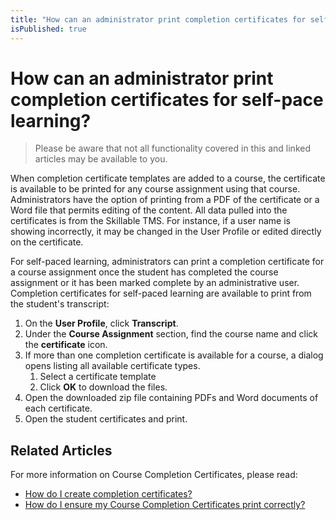 ```yaml
---
title: "How can an administrator print completion certificates for self-paced learning?"
isPublished: true
---
```


# How can an administrator print completion certificates for self-pace learning?

> Please be aware that not all functionality covered in this and linked articles may be available to you.

When completion certificate templates are added to a course, the certificate is available to be printed for any course assignment using that course. Administrators have the option of printing from a PDF of the certificate or a Word file that permits editing of the content. All data pulled into the certificates is from the Skillable TMS. For instance, if a user name is showing incorrectly, it may be changed in the User Profile or edited directly on the certificate.

For self-paced learning, administrators can print a completion certificate for a course assignment once the student has completed the course assignment or it has been marked complete by an administrative user. Completion certificates for self-paced learning are available to print from the student's transcript:
1. On the **User Profile**, click **Transcript**. 
1. Under the **Course Assignment** section, find the course name and click the **certificate** icon. 
1. If more than one completion certificate is available for a course, a dialog opens listing all available certificate types. 
     1. Select a certificate template 
     1. Click **OK** to download the files. 
1. Open the downloaded zip file containing PDFs and Word documents of each certificate. 
1. Open the student certificates and print.

## Related Articles
For more information on Course Completion Certificates, please read:

- [How do I create completion certificates?](../miscellaneous/create-completion-certificates.md)
- [How do I ensure my Course Completion Certificates print correctly?](../miscellaneous/ensure-completion-certificates-print-correctly.md)

